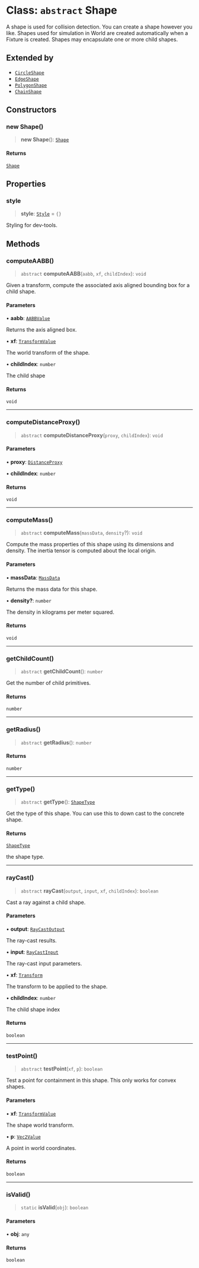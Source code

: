 # Class: `abstract` Shape

A shape is used for collision detection. You can create a shape however you
like. Shapes used for simulation in World are created automatically when a
Fixture is created. Shapes may encapsulate one or more child shapes.

## Extended by

- [`CircleShape`](CircleShape)
- [`EdgeShape`](EdgeShape)
- [`PolygonShape`](PolygonShape)
- [`ChainShape`](ChainShape)

## Constructors

### new Shape()

> **new Shape**(): [`Shape`](Shape)

#### Returns

[`Shape`](Shape)

## Properties

### style

> **style**: [`Style`](../interfaces/Style) = `{}`

Styling for dev-tools.

## Methods

### computeAABB()

> `abstract` **computeAABB**(`aabb`, `xf`, `childIndex`): `void`

Given a transform, compute the associated axis aligned bounding box for a
child shape.

#### Parameters

• **aabb**: [`AABBValue`](../interfaces/AABBValue)

Returns the axis aligned box.

• **xf**: [`TransformValue`](../type-aliases/TransformValue)

The world transform of the shape.

• **childIndex**: `number`

The child shape

#### Returns

`void`

***

### computeDistanceProxy()

> `abstract` **computeDistanceProxy**(`proxy`, `childIndex`): `void`

#### Parameters

• **proxy**: [`DistanceProxy`](DistanceProxy)

• **childIndex**: `number`

#### Returns

`void`

***

### computeMass()

> `abstract` **computeMass**(`massData`, `density`?): `void`

Compute the mass properties of this shape using its dimensions and density.
The inertia tensor is computed about the local origin.

#### Parameters

• **massData**: [`MassData`](../interfaces/MassData)

Returns the mass data for this shape.

• **density?**: `number`

The density in kilograms per meter squared.

#### Returns

`void`

***

### getChildCount()

> `abstract` **getChildCount**(): `number`

Get the number of child primitives.

#### Returns

`number`

***

### getRadius()

> `abstract` **getRadius**(): `number`

#### Returns

`number`

***

### getType()

> `abstract` **getType**(): [`ShapeType`](../type-aliases/ShapeType)

Get the type of this shape. You can use this to down cast to the concrete
shape.

#### Returns

[`ShapeType`](../type-aliases/ShapeType)

the shape type.

***

### rayCast()

> `abstract` **rayCast**(`output`, `input`, `xf`, `childIndex`): `boolean`

Cast a ray against a child shape.

#### Parameters

• **output**: [`RayCastOutput`](../interfaces/RayCastOutput)

The ray-cast results.

• **input**: [`RayCastInput`](../interfaces/RayCastInput)

The ray-cast input parameters.

• **xf**: [`Transform`](Transform)

The transform to be applied to the shape.

• **childIndex**: `number`

The child shape index

#### Returns

`boolean`

***

### testPoint()

> `abstract` **testPoint**(`xf`, `p`): `boolean`

Test a point for containment in this shape. This only works for convex
shapes.

#### Parameters

• **xf**: [`TransformValue`](../type-aliases/TransformValue)

The shape world transform.

• **p**: [`Vec2Value`](../interfaces/Vec2Value)

A point in world coordinates.

#### Returns

`boolean`

***

### isValid()

> `static` **isValid**(`obj`): `boolean`

#### Parameters

• **obj**: `any`

#### Returns

`boolean`
